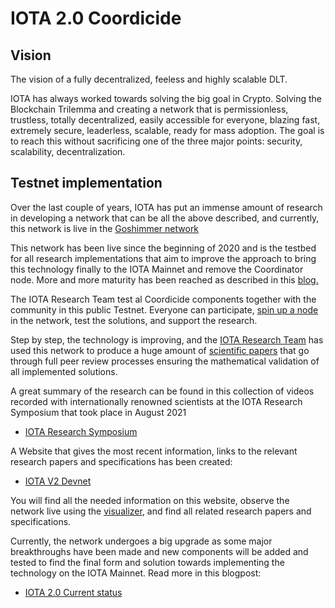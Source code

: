 # IOTA 2.0 Coordicide

## Vision

The vision of a fully decentralized, feeless and highly scalable DLT.

IOTA has always worked towards solving the big goal in Crypto. Solving the Blockchain Trilemma and creating a network that is permissionless, trustless, totally decentralized, easily accessible for everyone, blazing fast, extremely secure, leaderless, scalable, ready for mass adoption. The goal is to reach this without sacrificing one of the three major points: security, scalability, decentralization.

## Testnet implementation
Over the last couple of years, IOTA has put an immense amount of research in developing a network that can be all the above described, and currently, this network is live in the [Goshimmer network](https://wiki.iota.org/goshimmer/welcome)

This network has been live since the beginning of 2020 and is the testbed for all research implementations that aim to improve the approach to bring this technology finally to the IOTA Mainnet and remove the Coordinator node. More and more maturity has been reached as described in this [blog.](https://blog.iota.org/path-towards-full-decentralization-with-iota-2-0/)

The IOTA Research Team test al Coordicide components together with the community in this public Testnet. Everyone can participate, [spin up a node](https://wiki.iota.org/goshimmer/tutorials/setup) in the network, test the solutions, and support the research.

Step by step, the technology is improving, and the [IOTA Research Team](https://wiki.iota.org/docs/learn/research/research-outline) has used this network to produce a huge amount of [scientific papers](https://wiki.iota.org/docs/learn/research/research-papers) that go through full peer review processes ensuring the mathematical validation of all implemented solutions.

A great summary of the research can be found in this collection of videos recorded with internationally renowned scientists at the IOTA Research Symposium that took place in August 2021

- [IOTA Research Symposium](https://www.youtube.com/playlist?list=PLMbc46iGTB_Q7KAFXnQTFOn5keU2yDOXU)

A Website that gives the most recent information, links to the relevant research papers and specifications has been created:
 - [IOTA V2 Devnet](https://v2.iota.org/)

You will find all the needed information on this website, observe the network live using the [visualizer](https://v2.iota.org/visualizer), and find all related research papers and specifications.

Currently, the network undergoes a big upgrade as some major breakthroughs have been made and new components will be added and tested to find the final form and solution towards implementing the technology on the IOTA Mainnet. Read more in this blogpost:
 - [IOTA 2.0 Current status](https://blog.iota.org/iota-2-0-details-on-current-status-and-outlook/)

